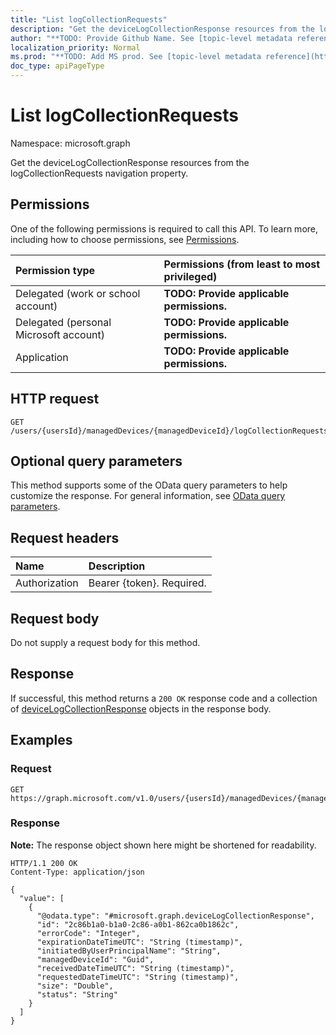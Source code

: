 ```yaml
---
title: "List logCollectionRequests"
description: "Get the deviceLogCollectionResponse resources from the logCollectionRequests navigation property."
author: "**TODO: Provide Github Name. See [topic-level metadata reference](https://msgo.azurewebsites.net/add/document/guidelines/metadata.html#topic-level-metadata)**"
localization_priority: Normal
ms.prod: "**TODO: Add MS prod. See [topic-level metadata reference](https://msgo.azurewebsites.net/add/document/guidelines/metadata.html#topic-level-metadata)**"
doc_type: apiPageType
---
```


# List logCollectionRequests
Namespace: microsoft.graph



Get the deviceLogCollectionResponse resources from the logCollectionRequests navigation property.

## Permissions
One of the following permissions is required to call this API. To learn more, including how to choose permissions, see [Permissions](/graph/permissions-reference).

|Permission type|Permissions (from least to most privileged)|
|:---|:---|
|Delegated (work or school account)|**TODO: Provide applicable permissions.**|
|Delegated (personal Microsoft account)|**TODO: Provide applicable permissions.**|
|Application|**TODO: Provide applicable permissions.**|

## HTTP request

<!-- {
  "blockType": "ignored"
}
-->
``` http
GET /users/{usersId}/managedDevices/{managedDeviceId}/logCollectionRequests
```

## Optional query parameters
This method supports some of the OData query parameters to help customize the response. For general information, see [OData query parameters](/graph/query-parameters).

## Request headers
|Name|Description|
|:---|:---|
|Authorization|Bearer {token}. Required.|

## Request body
Do not supply a request body for this method.

## Response

If successful, this method returns a `200 OK` response code and a collection of [deviceLogCollectionResponse](../resources/devicelogcollectionresponse.md) objects in the response body.

## Examples

### Request
<!-- {
  "blockType": "request",
  "name": "list_devicelogcollectionresponse"
}
-->
``` http
GET https://graph.microsoft.com/v1.0/users/{usersId}/managedDevices/{managedDeviceId}/logCollectionRequests
```


### Response
**Note:** The response object shown here might be shortened for readability.
<!-- {
  "blockType": "response",
  "truncated": true,
  "@odata.type": "Collection(microsoft.graph.deviceLogCollectionResponse)"
}
-->
``` http
HTTP/1.1 200 OK
Content-Type: application/json

{
  "value": [
    {
      "@odata.type": "#microsoft.graph.deviceLogCollectionResponse",
      "id": "2c86b1a0-b1a0-2c86-a0b1-862ca0b1862c",
      "errorCode": "Integer",
      "expirationDateTimeUTC": "String (timestamp)",
      "initiatedByUserPrincipalName": "String",
      "managedDeviceId": "Guid",
      "receivedDateTimeUTC": "String (timestamp)",
      "requestedDateTimeUTC": "String (timestamp)",
      "size": "Double",
      "status": "String"
    }
  ]
}
```

